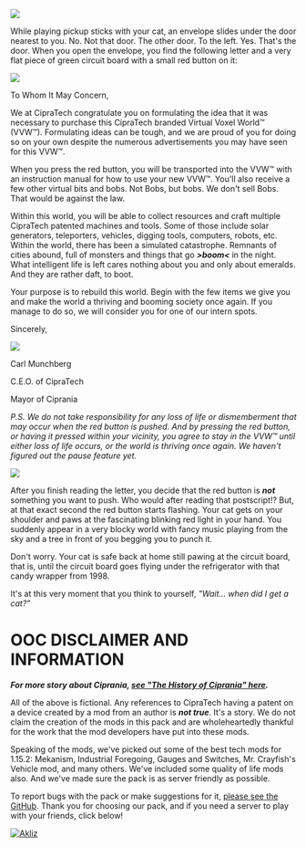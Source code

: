 ![](http://saphrym.com/images/cipratech/CipraTechBanner.jpg)

While playing pickup sticks with your cat, an envelope slides under the door nearest to you. No. Not that door. The other door. To the left. Yes. That's the door. When you open the envelope, you find the following letter and a very flat piece of green circuit board with a small red button on it:

![](http://saphrym.com/images/cipratech/letterhead.jpg)

To Whom It May Concern,

We at CipraTech congratulate you on formulating the idea that it was necessary to purchase this CipraTech branded Virtual Voxel World™ (VVW™). Formulating ideas can be tough, and we are proud of you for doing so on your own despite the numerous advertisements you may have seen for this VVW™.

When you press the red button, you will be transported into the VVW™ with an instruction manual for how to use your new VVW™. You'll also receive a few other virtual bits and bobs. Not Bobs, but bobs. We don't sell Bobs. That would be against the law.

Within this world, you will be able to collect resources and craft multiple CipraTech patented machines and tools. Some of those include solar generators, teleporters, vehicles, digging tools, computers, robots, etc. Within the world, there has been a simulated catastrophe. Remnants of cities abound, full of monsters and things that go **_&gt;boom&lt;_** in the night. What intelligent life is left cares nothing about you and only about emeralds. And they are rather daft, to boot.

Your purpose is to rebuild this world. Begin with the few items we give you and make the world a thriving and booming society once again. If you manage to do so, we will consider you for one of our intern spots.

Sincerely,

![](http://saphrym.com/images/cipratech/CarlMunchbergSig.png)

Carl Munchberg

C.E.O. of CipraTech

Mayor of Ciprania

_P.S. We do not take responsibility for any loss of life or dismemberment that may occur when the red button is pushed. And by pressing the red button, or having it pressed within your vicinity, you agree to stay in the VVW™ until either loss of life occurs, or the world is thriving once again. We haven't figured out the pause feature yet._

![](http://saphrym.com/images/cipratech/Line.png)

After you finish reading the letter, you decide that the red button is **_not_** something you want to push. Who would after reading that postscript!? But, at that exact second the red button starts flashing. Your cat gets on your shoulder and paws at the fascinating blinking red light in your hand. You suddenly appear in a very blocky world with fancy music playing from the sky and a tree in front of you begging you to punch it.

Don't worry. Your cat is safe back at home still pawing at the circuit board, that is, until the circuit board goes flying under the refrigerator with that candy wrapper from 1998.

It's at this very moment that you think to yourself, _"Wait... when did I get a cat?"_

# OOC DISCLAIMER AND INFORMATION

_**For more story about Ciprania, [see "The History of Ciprania" here](http://saphrym.com/the-history-of-ciprania/).**_

All of the above is fictional. Any references to CipraTech having a patent on a device created by a mod from an author is **_not true_**. It's a story. We do not claim the creation of the mods in this pack and are wholeheartedly thankful for the work that the mod developers have put into these mods.

Speaking of the mods, we've picked out some of the best tech mods for 1.15.2: Mekanism, Industrial Foregoing, Gauges and Switches, Mr. Crayfish's Vehicle mod, and many others. We've included some quality of life mods also. And we've made sure the pack is as server friendly as possible.

To report bugs with the pack or make suggestions for it, [please see the GitHub](http://saph.link/cipratech). Thank you for choosing our pack, and if you need a server to play with your friends, click below!

[![Akliz](http://saphrym.com/images/cipratech/akliz.png)](http://saph.link/akliz)
